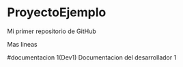 # ProyectoEjemplo
Mi primer repositorio de GitHub

Mas lineas

#documentacion 1(Dev1)
Documentacion del desarrollador 1